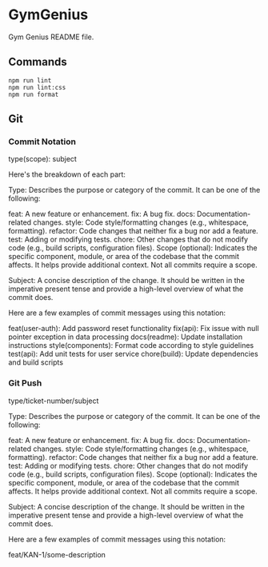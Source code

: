 # GymGenius

Gym Genius README file.

## Commands

`npm run lint`<br />
`npm run lint:css`<br />
`npm run format`<br />

## Git

### Commit Notation

type(scope): subject

Here's the breakdown of each part:

Type: Describes the purpose or category of the commit. It can be one of the following:

feat: A new feature or enhancement.
fix: A bug fix.
docs: Documentation-related changes.
style: Code style/formatting changes (e.g., whitespace, formatting).
refactor: Code changes that neither fix a bug nor add a feature.
test: Adding or modifying tests.
chore: Other changes that do not modify code (e.g., build scripts, configuration files).
Scope (optional): Indicates the specific component, module, or area of the codebase that the commit affects. It helps provide additional context. Not all commits require a scope.

Subject: A concise description of the change. It should be written in the imperative present tense and provide a high-level overview of what the commit does.

Here are a few examples of commit messages using this notation:

feat(user-auth): Add password reset functionality
fix(api): Fix issue with null pointer exception in data processing
docs(readme): Update installation instructions
style(components): Format code according to style guidelines
test(api): Add unit tests for user service
chore(build): Update dependencies and build scripts

### Git Push

type/ticket-number/subject

Type: Describes the purpose or category of the commit. It can be one of the following:

feat: A new feature or enhancement.
fix: A bug fix.
docs: Documentation-related changes.
style: Code style/formatting changes (e.g., whitespace, formatting).
refactor: Code changes that neither fix a bug nor add a feature.
test: Adding or modifying tests.
chore: Other changes that do not modify code (e.g., build scripts, configuration files).
Scope (optional): Indicates the specific component, module, or area of the codebase that the commit affects. It helps provide additional context. Not all commits require a scope.

Subject: A concise description of the change. It should be written in the imperative present tense and provide a high-level overview of what the commit does.

Here are a few examples of commit messages using this notation:

feat/KAN-1/some-description
